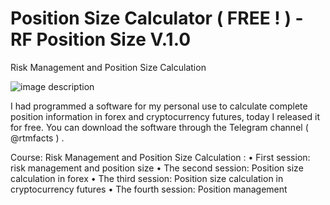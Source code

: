 #  Position Size Calculator ( FREE ! ) - RF Position Size V.1.0
Risk Management and Position Size Calculation 


![image description](Screen+Shot/RF-Position-Size-Calculator-V.1.0.png)


I had programmed a software for my personal use to calculate complete position information in forex and cryptocurrency futures, today I released it for free. You can download the software through the Telegram channel ( @rtmfacts ) .

Course: Risk Management and Position Size Calculation :
•	First session: risk management and position size
•	The second session: Position size calculation in forex
•	The third session: Position size calculation in cryptocurrency futures
•	The fourth session: Position management

